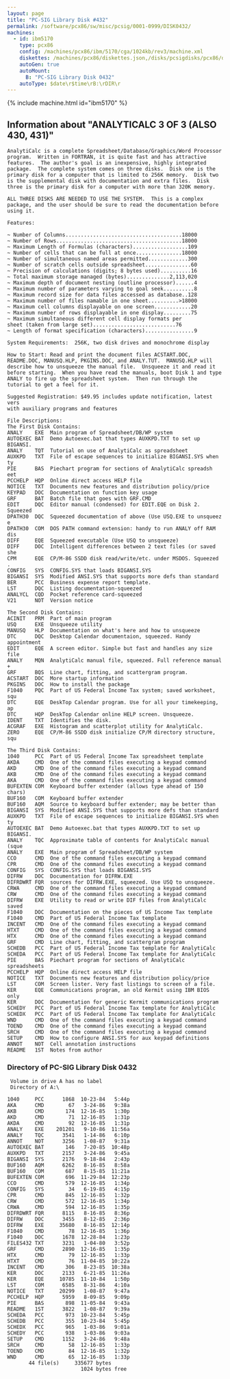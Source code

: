 ```yaml
---
layout: page
title: "PC-SIG Library Disk #432"
permalink: /software/pcx86/sw/misc/pcsig/0001-0999/DISK0432/
machines:
  - id: ibm5170
    type: pcx86
    config: /machines/pcx86/ibm/5170/cga/1024kb/rev3/machine.xml
    diskettes: /machines/pcx86/diskettes.json,/disks/pcsigdisks/pcx86/diskettes.json
    autoGen: true
    autoMount:
      B: "PC-SIG Library Disk 0432"
    autoType: $date\r$time\rB:\rDIR\r
---
```


{% include machine.html id="ibm5170" %}

## Information about "ANALYTICALC 3 OF 3 (ALSO 430, 431)"

    AnalytiCalc is a complete Spreadsheet/Database/Graphics/Word Processor
    program.  Written in FORTRAN, it is quite fast and has attractive
    features.  The author's goal is an inexpensive, highly integrated
    package.  The complete system comes on three disks.  Disk one is the
    primary disk for a computer that is limited to 256K memory.  Disk two
    is the supplemental disk with documentation and extra files.  Disk
    three is the primary disk for a computer with more than 320K memory.
    
    ALL THREE DISKS ARE NEEDED TO USE THE SYSTEM.  This is a complex
    package, and the user should be sure to read the documentation before
    using it.
    
    Features:
    
    ~ Number of Columns......................................18000
    ~ Number of Rows.........................................18000
    ~ Maximum Length of Formulas (characters)..................109
    ~ Number of cells that can be full at once...............18000
    ~ Number of simultaneous named areas permitted.............300
    ~ Number of scratch cells outside spreadsheet...............60
    ~ Precision of calculations (digits; 8 bytes used)..........16
    ~ Total maximum storage managed (bytes)..............2,113,020
    ~ Maximum depth of document nesting (outline processor)......4
    ~ Maximum number of parameters varying to goal seek..........8
    ~ Maximum record size for data files accessed as database..128
    ~ Maximum number of files namable in one sheet..........>18000
    ~ Maximum cell columns displayable on one screen............20
    ~ Maximum number of rows displayable in one display.........75
    ~ Maximum simultaneous different cell display formats per
    sheet (taken from large set)...........................76
    ~ Length of format specification (characters)................9
    
    System Requirements:  256K, two disk drives and monochrome display
    
    How to Start: Read and print the document files ACSTART.DOC,
    README.DOC, MANUSQ.HLP, PKGINS.DOC, and ANALY.TUT.  MANUSQ.HLP will
    describe how to unsqueeze the manual file.  Unsqueeze it and read it
    before starting.  When you have read the manuals, boot Disk 1 and type
    ANALY to fire up the spreadsheet system.  Then run through the
    tutorial to get a feel for it.
    
    Suggested Registration: $49.95 includes update notification, latest vers
    with auxiliary programs and features
    
    File Descriptions:
    The First Disk Contains:
    ANALY    EXE  Main program of Spreadsheet/DB/WP system
    AUTOEXEC BAT  Demo Autoexec.bat that types AUXKPD.TXT to set up BIGANSI.
    ANALY    TQT  Tutorial on use of AnalytiCalc as spreadsheet
    AUXKPD   TXT  File of escape sequences to initialize BIGANSI.SYS when ty
    PIE      BAS  Piechart program for sections of AnalytiCalc spreadsh eet
    PCCHELP  HQP  Online direct access HELP file
    NOTICE   TXT  Documents new features and distribution policy/price
    KEYPAD   DOC  Documentation on function key usage
    GRF      BAT  Batch file that goes with GRF.CMD
    EDIT     DQC  Editor manual (condensed) for EDIT.EQE on Disk 2. Squeezed
    DPATH30  DQC  Squeezed documentation of above (Use USQ.EXE to unsqueez e
    DPATH30  COM  DOS PATH command extension: handy to run ANALY off RAM dis
    DIFF     EQE  Squeezed executable (Use USQ to unsqueeze)
    DIFF     DOC  Intelligent differences between 2 text files (or saved she
    CPM      EQE  CP/M-86 SSDD disk read/write/etc. under MSDOS. Squeezed .
    CONFIG   SYS  CONFIG.SYS that loads BIGANSI.SYS
    BIGANSI  SYS  Modified ANSI.SYS that supports more defs than standard
    BER      PCC  Business expense report template.
    LST      DQC  Listing documentation-squeezed
    ANALYCL  CQD  Pocket reference card-squeezed
    V21      NOT  Version notice
    
    The Second Disk Contains:
    ACINIT   PRM  Part of main program
    USQ      EXE  Unsqueeze utility
    MANUSQ   HLP  Documentation on what's here and how to unsqueeze
    DTC      DQC  Desktop Calendar documentaion, squeezed. Handy appointment
    EDIT     EQE  A screen editor. Simple but fast and handles any size file
    ANALY    MQN  AnalytiCalc manual file, squeezed. Full reference manual +
    GRF      BQS  Line chart, fitting, and scattergram program.
    ACSTART  DOC  More startup information
    PKGINS   DOC  How to install the package
    F1040    PQC  Part of US Federal Income Tax system; saved worksheet, squ
    DTC      EQE  DeskTop Calendar program. Use for all your timekeeping, ap
    DTC      HQP  DeskTop Calendar online HELP screen. Unsqueeze.
    IDENT    TXT  Identifies the disk.
    ACGRAF   EXE  Histogram and scatterplot utility for AnalytiCalc.
    ZERO     EQE  CP/M-86 SSDD disk initialize CP/M directory structure, squ
    
    The Third Disk Contains:
    1040     PCC  Part of US Federal Income Tax spreadsheet template
    AKDA     CMD  One of the command files executing a keypad command
    AKD      CMD  One of the command files executing a keypad command
    AKB      CMD  One of the command files executing a keypad command
    AKA      CMD  One of the command files executing a keypad command
    BUFEXTEN COM  Keyboard buffer extender (allows type ahead of 150 chars)
    BUF160   COM  Keyboard buffer extender
    BUF160   AQM  Source to keyboard buffer extender; may be better than
    BIGANSI  SYS  Modified ANSI.SYS that supports more defs than standard
    AUXKPD   TXT  File of escape sequences to initialize BIGANSI.SYS when ty
    AUTOEXEC BAT  Demo Autoexec.bat that types AUXKPD.TXT to set up BIGANSI.
    ANALY    TQC  Approximate table of contents for AnalytiCalc manual (sque
    ANALY    EXE  Main program of Spreadsheet/DB/WP system
    CCO      CMD  One of the command files executing a keypad command
    CPR      CMD  One of the command files executing a keypad command
    CONFIG   SYS  CONFIG.SYS that loads BIGANSI.SYS
    DIFRW    DOC  Documentation for DIFRW.EXE
    DIFRDWRT FQR  sources for DIFRW.EXE, squeezed. Use USQ to unsqueeze.
    CRWA     CMD  One of the command files executing a keypad command
    CRW      CMD  One of the command files executing a keypad command
    DIFRW    EXE  Utility to read or write DIF files from AnalytiCalc saved
    F1040    DOC  Documentation on the pieces of US Income Tax template
    F1040    CMD  Part of US Federal Income Tax template
    INCENT   CMD  One of the command files executing a keypad command
    HTXT     CMD  One of the command files executing a keypad command
    HTX      CMD  One of the command files executing a keypad command
    GRF      CMD  Line chart, fitting, and scattergram program
    SCHEDB   PCC  Part of US Federal Income Tax template for AnalytiCalc
    SCHEDA   PCC  Part of US Federal Income Tax template for AnalytiCalc
    PIE      BAS  Piechart program for sections of AnalytiCalc spreadsheets
    PCCHELP  HQP  Online direct access HELP file
    NOTICE   TXT  Documents new features and distribution policy/price
    LST      COM  Screen lister. Very fast listings to screen of a file.
    KER      EQE  Communications program, an old Kermit using IBM BIOS only
    KER      DOC  Documentation for generic Kermit communications program
    SCHEDY   PCC  Part of US Federal Income Tax template for AnalytiCalc
    SCHEDX   PCC  Part of US Federal Income Tax template for AnalytiCalc
    WND      CMD  One of the command files executing a keypad command
    TOEND    CMD  One of the command files executing a keypad command
    SRCH     CMD  One of the command files executing a keypad command
    SETUP    CMD  How to configure ANSI.SYS for aux keypad definitions
    ANNOT    NOT  Cell annotation instructions
    README   1ST  Notes from author

### Directory of PC-SIG Library Disk 0432

     Volume in drive A has no label
     Directory of A:\

    1040     PCC      1868  10-23-84   5:44p
    AKA      CMD        67   3-24-86   9:38a
    AKB      CMD       174  12-16-85   1:30p
    AKD      CMD        71  12-16-85   1:31p
    AKDA     CMD        92  12-16-85   1:31p
    ANALY    EXE    201201   9-10-86  11:56a
    ANALY    TQC      3541   1-14-86   6:10p
    ANNOT    NOT      3256   1-08-87   9:31a
    AUTOEXEC BAT       146   7-20-85  10:48p
    AUXKPD   TXT      2157   3-24-86   9:45a
    BIGANSI  SYS      2176   9-18-84   2:43p
    BUF160   AQM      6262   8-16-85   8:58a
    BUF160   COM       687   8-15-85  11:21a
    BUFEXTEN COM       696  11-29-84  12:23p
    CCO      CMD       579  12-16-85   1:34p
    CONFIG   SYS        34   6-19-85   4:15p
    CPR      CMD       845  12-16-85   1:32p
    CRW      CMD       572  12-16-85   1:34p
    CRWA     CMD       594  12-16-85   1:35p
    DIFRDWRT FQR      8115   8-16-85   8:36p
    DIFRW    DOC      3455   8-12-85   2:36p
    DIFRW    EXE     35680   8-16-85  12:14p
    F1040    CMD        78  12-16-85   1:36p
    F1040    DOC      1678  12-28-84   1:23p
    FILES432 TXT      3231   1-04-80   3:52p
    GRF      CMD      2890  12-16-85   1:35p
    HTX      CMD        79  12-16-85   1:33p
    HTXT     CMD        76  11-04-85  10:22a
    INCENT   CMD       306   8-23-85  10:38a
    KER      DOC      2133   6-21-85  11:26a
    KER      EQE     10785  11-10-84   1:50p
    LST      COM      6585   8-31-86   4:10a
    NOTICE   TXT     20299   1-08-87   9:47a
    PCCHELP  HQP      5959   8-09-85   9:09p
    PIE      BAS       898  11-05-84   9:43a
    README   1ST      3822   1-08-87   9:39a
    SCHEDA   PCC       973  10-23-84   5:45p
    SCHEDB   PCC       355  10-23-84   5:45p
    SCHEDX   PCC       965   1-03-86   9:01a
    SCHEDY   PCC       938   1-03-86   9:03a
    SETUP    CMD      1152   3-24-86   9:48a
    SRCH     CMD        58  12-16-85   1:33p
    TOEND    CMD        84  12-16-85   1:32p
    WND      CMD        65  12-16-85   1:33p
           44 file(s)     335677 bytes
                            1024 bytes free
